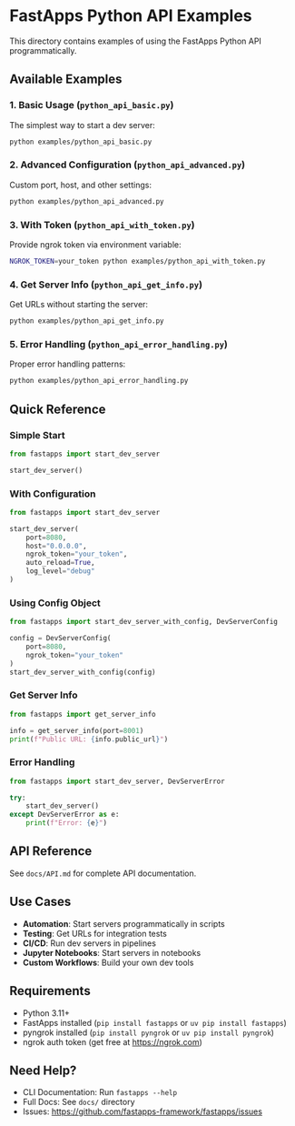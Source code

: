 # FastApps Python API Examples

This directory contains examples of using the FastApps Python API programmatically.

## Available Examples

### 1. Basic Usage (`python_api_basic.py`)
The simplest way to start a dev server:
```bash
python examples/python_api_basic.py
```

### 2. Advanced Configuration (`python_api_advanced.py`)
Custom port, host, and other settings:
```bash
python examples/python_api_advanced.py
```

### 3. With Token (`python_api_with_token.py`)
Provide ngrok token via environment variable:
```bash
NGROK_TOKEN=your_token python examples/python_api_with_token.py
```

### 4. Get Server Info (`python_api_get_info.py`)
Get URLs without starting the server:
```bash
python examples/python_api_get_info.py
```

### 5. Error Handling (`python_api_error_handling.py`)
Proper error handling patterns:
```bash
python examples/python_api_error_handling.py
```

## Quick Reference

### Simple Start
```python
from fastapps import start_dev_server

start_dev_server()
```

### With Configuration
```python
from fastapps import start_dev_server

start_dev_server(
    port=8080,
    host="0.0.0.0",
    ngrok_token="your_token",
    auto_reload=True,
    log_level="debug"
)
```

### Using Config Object
```python
from fastapps import start_dev_server_with_config, DevServerConfig

config = DevServerConfig(
    port=8080,
    ngrok_token="your_token"
)
start_dev_server_with_config(config)
```

### Get Server Info
```python
from fastapps import get_server_info

info = get_server_info(port=8001)
print(f"Public URL: {info.public_url}")
```

### Error Handling
```python
from fastapps import start_dev_server, DevServerError

try:
    start_dev_server()
except DevServerError as e:
    print(f"Error: {e}")
```

## API Reference

See `docs/API.md` for complete API documentation.

## Use Cases

- **Automation**: Start servers programmatically in scripts
- **Testing**: Get URLs for integration tests
- **CI/CD**: Run dev servers in pipelines
- **Jupyter Notebooks**: Start servers in notebooks
- **Custom Workflows**: Build your own dev tools

## Requirements

- Python 3.11+
- FastApps installed (`pip install fastapps` or `uv pip install fastapps`)
- pyngrok installed (`pip install pyngrok` or `uv pip install pyngrok`)
- ngrok auth token (get free at https://ngrok.com)

## Need Help?

- CLI Documentation: Run `fastapps --help`
- Full Docs: See `docs/` directory
- Issues: https://github.com/fastapps-framework/fastapps/issues
